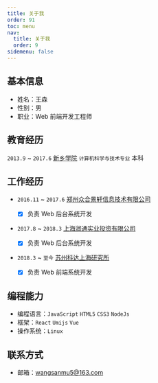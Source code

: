 ```yaml
---
title: 关于我
order: 91
toc: menu
nav:
  title: 关于我
  order: 9
sidemenu: false
---
```


## 基本信息

- 姓名：王森
- 性别：男
- 职业：Web 前端开发工程师

## 教育经历

`2013.9` ~ `2017.6` [新乡学院](https://www.xxu.edu.cn/) `计算机科学与技术专业` 本科

## 工作经历

- `2016.11` ~ `2017.6` [郑州众合景轩信息技术有限公司](https://www.jx-lab.com/)

  - [x] 负责 Web 后台系统开发

- `2017.8` ~ `2018.3` [上海润通实业投资有限公司](http://www.ydcard.com/)

  - [x] 负责 Web 后台系统开发

- `2018.3` ~ `至今` [苏州科达上海研究所](https://www.kedacom.com/cn)
  - [x] 负责 Web 前端系统开发

## 编程能力

- 编程语言：`JavaScript` `HTML5` `CSS3` `NodeJs`
- 框架：`React` `Umijs` `Vue`
- 操作系统：`Linux`

## 联系方式

- 邮箱：wangsanmu5@163.com
